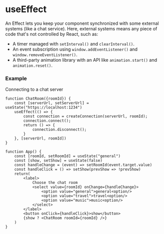# useEffect
An Effect lets you keep your component synchronized with some external systems (like a chat service). Here, external systems means any piece of code that's not controlled by React, such as:
* A timer managed with `setInterval()` and `clearInterval()`.
* An event subscription using `window.addEventListener()` and `window.removeEventListener()`.
* A third-party animation library with an API like `animation.start()` and `animation.reset()`.

### Example
Connecting to a chat server
```tsx
function ChatRoom({roomId}) {
    const [serverUrl, setServerUrl] = useState("https://localhost:1234")
    useEffect(() => {
        const connection = createConnection(serverUrl, roomId);
        connection.connect();
        return () => {
            connection.disconnect();
        }
    }, [serverUrl, roomId])
}

function App() {
    const [roomId, setRoomId] = useState("general")
    const [show, setShow] = useState(false)
    const handleChange = (event) => setRoomId(event.target.value)
    const handleClick = () => setShow(prevShow => !prevShow)
    return(
        <label>
            Choose the chat room
            <select value={roomId} onChange={handleChange}>
                <option value="general">general<option/>
                <option value="travel">travel<option/>
                <option value="music">music<option/>
            </select>
        </label>
        <button onClick={handleClick}>show</button>
        {show ? <ChatRoom roomId={roomId} />}
    )
}
```